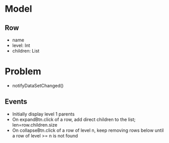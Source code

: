 # Model
## Row
- name
- level: Int
- children: List<Row>

# Problem
- notifyDataSetChanged()

## Events
- Initially display level 1 parents
- On expandBtn.click of a row, add direct children to the list; len=row.children.size
- On collapseBtn.click of a row of level n, keep removing rows below until a row of level >= n is not found